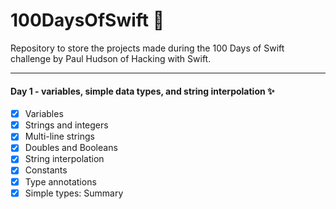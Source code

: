 # 100DaysOfSwift 📱

 Repository to store the projects made during the 100 Days of Swift challenge by Paul Hudson of Hacking with Swift.
 
 ---
 
 #### Day 1 - variables, simple data types, and string interpolation ✨
 
- [x] Variables
- [x] Strings and integers
- [x] Multi-line strings
- [x] Doubles and Booleans
- [x] String interpolation
- [x] Constants
- [x] Type annotations
- [x] Simple types: Summary
